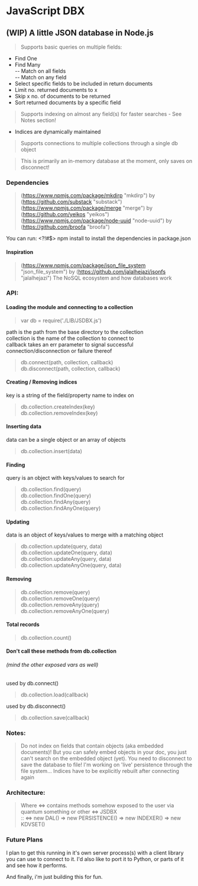 # JavaScript DBX
## (WIP) A little JSON database in Node.js

> Supports basic queries on multiple fields:  
  - Find One  
  - Find Many  
  -- Match on all fields  
  -- Match on any field
  - Select specific fields to be included in return documents
  - Limit no. returned documents to x
  - Skip x no. of documents to be returned
  - Sort returned documents by a specific field

> Supports indexing on almost any field(s) for faster searches - See Notes section!
  - Indices are dynamically maintained

> Supports connections to multiple collections through a single db object

> This is primarily an in-memory database at the moment, only saves on disconnect!

### Dependencies

> (https://www.npmjs.com/package/mkdirp "mkdirp") by (https://github.com/substack "substack")
> (https://www.npmjs.com/package/merge "merge") by (https://github.com/yeikos "yeikos")
> (https://www.npmjs.com/package/node-uuid "node-uuid") by (https://github.com/broofa "broofa")

You can run: <?!#$> npm install to install the dependencies in package.json

#### Inspiration
> (https://www.npmjs.com/package/json_file_system "json_file_system") by (https://github.com/jalalhejazi/jsonfs "jalalhejazi")
> The NoSQL ecosystem and how databases work

### API:

#### Loading the module and connecting to a collection

> var db = require('./LIB/JSDBX.js')

path is the path from the base directory to the collection  
collection is the name of the collection to connect to  
callback takes an err parameter to signal successful connection/disconnection or failure thereof  
> db.connect(path, collection, callback)  
> db.disconnect(path, collection, callback)

#### Creating / Removing indices
key is a string of the field/property name to index on  
> db.collection.createIndex(key)  
> db.collection.removeIndex(key)  

#### Inserting data
data can be a single object or an array of objects
> db.collection.insert(data)  

#### Finding
query is an object with keys/values to search for  
> db.collection.find(query)  
> db.collection.findOne(query)  
> db.collection.findAny(query)  
> db.collection.findAnyOne(query)  

#### Updating
data is an object of keys/values to merge with a matching object  
> db.collection.update(query, data)  
> db.collection.updateOne(query, data)  
> db.collection.updateAny(query, data)  
> db.collection.updateAnyOne(query, data)  

#### Removing
> db.collection.remove(query)  
> db.collection.removeOne(query)  
> db.collection.removeAny(query)  
> db.collection.removeAnyOne(query)  

#### Total records
> db.collection.count()  

#### Don't call these methods from db.collection
###### (mind the other exposed vars as well)
used by db.connect()  
> db.collection.load(callback)  

used by db.disconnect()  
> db.collection.save(callback)  

### Notes:
> Do not index on fields that contain objects (aka embedded documents)!
> But you can safely embed objects in your doc, you just can't search on the embedded object (yet).
> You need to disconnect to save the database to file!
> I'm working on 'live' persistence through the file system...
> Indices have to be explicitly rebuilt after connecting again

### Architecture:
> Where <=> contains methods somehow exposed to the user via quantum something or other
> <=> JSDBX  
>     :: <=> new DAL() => new PERSISTENCE() => new INDEXER() => new KDVSET()  

### Future Plans
I plan to get this running in it's own server process(s) with a client library you can use to connect to it.
I'd also like to port it to Python, or parts of it and see how it performs.

And finally, i'm just building this for fun.
